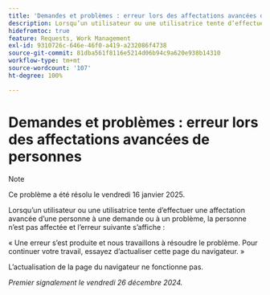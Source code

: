 ```yaml
---
title: 'Demandes et problèmes : erreur lors des affectations avancées de personnes'
description: Lorsqu’un utilisateur ou une utilisatrice tente d’effectuer une affectation avancée d’une personne à une demande ou à un problème, la personne n’est pas affectée et un message d’erreur s’affiche.
hidefromtoc: true
feature: Requests, Work Management
exl-id: 9310726c-646e-46f0-a419-a232086f4738
source-git-commit: 81dba561f8116e5214d06b94c9a620e938b14310
workflow-type: tm+mt
source-wordcount: '107'
ht-degree: 100%

---
```


# Demandes et problèmes : erreur lors des affectations avancées de personnes

>[!NOTE]
>
>Ce problème a été résolu le vendredi 16 janvier 2025.

Lorsqu’un utilisateur ou une utilisatrice tente d’effectuer une affectation avancée d’une personne à une demande ou à un problème, la personne n’est pas affectée et l’erreur suivante s’affiche :

« Une erreur s’est produite et nous travaillons à résoudre le problème. Pour continuer votre travail, essayez d’actualiser cette page du navigateur. »

L’actualisation de la page du navigateur ne fonctionne pas.

_Premier signalement le vendredi 26 décembre 2024._
